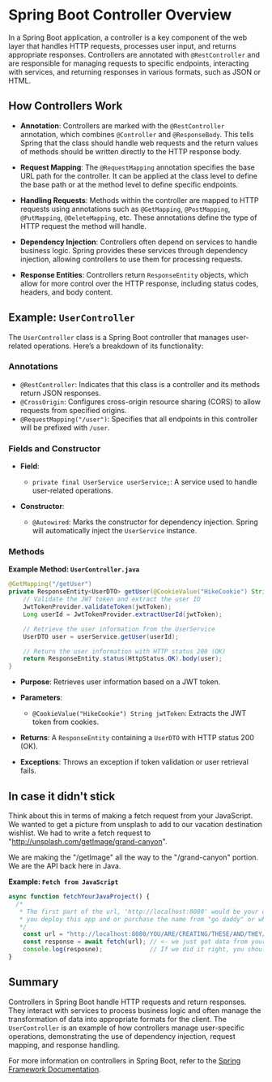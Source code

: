 # Spring Boot Controller Overview

In a Spring Boot application, a controller is a key component of the web layer that handles HTTP requests, processes user input, and returns appropriate responses. Controllers are annotated with `@RestController` and are responsible for managing requests to specific endpoints, interacting with services, and returning responses in various formats, such as JSON or HTML.

## How Controllers Work

- **Annotation**: Controllers are marked with the `@RestController` annotation, which combines `@Controller` and `@ResponseBody`. This tells Spring that the class should handle web requests and the return values of methods should be written directly to the HTTP response body.

- **Request Mapping**: The `@RequestMapping` annotation specifies the base URL path for the controller. It can be applied at the class level to define the base path or at the method level to define specific endpoints.

- **Handling Requests**: Methods within the controller are mapped to HTTP requests using annotations such as `@GetMapping`, `@PostMapping`, `@PutMapping`, `@DeleteMapping`, etc. These annotations define the type of HTTP request the method will handle.

- **Dependency Injection**: Controllers often depend on services to handle business logic. Spring provides these services through dependency injection, allowing controllers to use them for processing requests.

- **Response Entities**: Controllers return `ResponseEntity` objects, which allow for more control over the HTTP response, including status codes, headers, and body content.

## Example: `UserController`

The `UserController` class is a Spring Boot controller that manages user-related operations. Here’s a breakdown of its functionality:

### Annotations

- `@RestController`: Indicates that this class is a controller and its methods return JSON responses.
- `@CrossOrigin`: Configures cross-origin resource sharing (CORS) to allow requests from specified origins.
- `@RequestMapping("/user")`: Specifies that all endpoints in this controller will be prefixed with `/user`.

### Fields and Constructor

- **Field**:
    - `private final UserService userService;`: A service used to handle user-related operations.

- **Constructor**:
    - `@Autowired`: Marks the constructor for dependency injection. Spring will automatically inject the `UserService` instance.

### Methods

**Example Method: `UserController.java`**

```java
@GetMapping("/getUser")
private ResponseEntity<UserDTO> getUser(@CookieValue("HikeCookie") String jwtToken) throws Exception {
    // Validate the JWT token and extract the user ID
    JwtTokenProvider.validateToken(jwtToken);
    Long userId = JwtTokenProvider.extractUserId(jwtToken);

    // Retrieve the user information from the UserService
    UserDTO user = userService.getUser(userId);

    // Return the user information with HTTP status 200 (OK)
    return ResponseEntity.status(HttpStatus.OK).body(user);
}
```

- **Purpose**: Retrieves user information based on a JWT token.

- **Parameters**:
  - `@CookieValue("HikeCookie") String jwtToken`: Extracts the JWT token from cookies.

- **Returns**: A `ResponseEntity` containing a `UserDTO` with HTTP status 200 (OK).

- **Exceptions**: Throws an exception if token validation or user retrieval fails.

## In case it didn't stick
Think about this in terms of making a fetch request from your JavaScript. We wanted to get a picture from unsplash to add to our vacation destination wishlist. We had to write a fetch request to "http://unsplash.com/getImage/grand-canyon".

We are making the "/getImage" all the way to the "/grand-canyon" portion. We are the API back here in Java.

**Example: `Fetch from JavaScript`**
```javascript
async function fetchYourJavaProject() {
  /*
   * The first part of the url, 'http://localhost:8080' would be your domain name wherever
   * you deploy this app and or purchase the name from "go daddy" or what have you
   */
    const url = "http://localhost:8080/YOU/ARE/CREATING/THESE/AND/THEY/GIVE/THE/DATA"; 
    const response = await fetch(url); // <- we just got data from your Java project
    console.log(resposne);             // If we did it right, you should see your database stuff
}
```


## Summary

Controllers in Spring Boot handle HTTP requests and return responses. They interact with services to process business logic and often manage the transformation of data into appropriate formats for the client. The `UserController` is an example of how controllers manage user-specific operations, demonstrating the use of dependency injection, request mapping, and response handling.

For more information on controllers in Spring Boot, refer to the [Spring Framework Documentation](https://spring.io/projects/spring-framework).